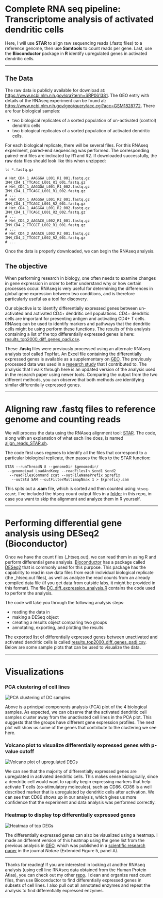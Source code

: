 # Complete RNA seq pipeline: Transcriptome analysis of activated dendritic cells
Here, I will use **STAR** to align raw sequencing reads (.fastq files) to a reference genome, then use **Samtools** to count reads per gene. Last, use the **Bioconductor** package in **R** identify upregulated genes in activated dendritic cells.

---
## The Data

The raw data is publicly available for download at: https://www.ncbi.nlm.nih.gov/sra?term=SRP061381.
The GEO entry with details of the RNAseq experiment can be found at: https://www.ncbi.nlm.nih.gov/geo/query/acc.cgi?acc=GSM1828772. There are four biological samples:
* two biological replicates of a sorted population of un-activated (control) dendritic cells
* two biological replicates of a sorted population of activated dendritic cells.

For each biological replicate, there will be several files. For this RNAseq experiment, paired-end sequencing was performed. The corresponding paired-end files are indicated by R1 and R2. If downloaded successfully, the raw data files should look like this when unzipped:

```
ls *.fastq.gz

# Het_CD4_1_AAGGGA_L001_R1_001.fastq.gz  IMM_CD4_1_TTCAGC_L001_R1_001.fastq.gz
# Het_CD4_1_AAGGGA_L001_R1_002.fastq.gz  IMM_CD4_1_TTCAGC_L001_R1_002.fastq.gz
# ...
# Het_CD4_1_AAGGGA_L001_R2_001.fastq.gz  IMM_CD4_1_TTCAGC_L001_R2_001.fastq.gz
# Het_CD4_1_AAGGGA_L001_R2_002.fastq.gz  IMM_CD4_1_TTCAGC_L001_R2_002.fastq.gz
# ...
# Het_CD4_2_AAGACG_L002_R1_001.fastq.gz  IMM_CD4_2_TTCGCT_L002_R1_001.fastq.gz
# ...
# Het_CD4_2_AAGACG_L002_R2_001.fastq.gz  IMM_CD4_2_TTCGCT_L002_R2_001.fastq.gz
# ...
```

Once the data is properly downloaded, we can begin the RNAseq analysis.
## The objective

When performing research in biology, one often needs to examine changes in gene expression in order to better understand why or how certain processes occur. RNAseq is very useful for determining the differences in global gene expression between two conditions, and is therefore particularly useful as a tool for discovery.

Our objective is to identify differentially expressed genes between un-activated and activated CD4+ dendritic cell populations. CD4+ dendritic cells are important for presenting antigen and activating CD4+ T cells. RNAseq can be used to identify markers and pathways that the dendritic cells might be using perform these functions. The results of this analysis containing a list of the top differentially expressed genes is here: [results_top2000_diff_genes_padj.csv]().

These **.fastq** files were previously processed using an alternate RNAseq analysis tool called TopHat. An Excel file containing the differentially expressed genes is available as a supplementary on [GEO](https://www.ncbi.nlm.nih.gov/geo/query/acc.cgi?acc=GSE71165). The previously processed data was used in a [research study](https://www.ncbi.nlm.nih.gov/pmc/articles/PMC4883664/) that I contributed to. The analysis that I walk through here is an updated version of the analysis used in the research paper using newer tools. Comparing the output from the two different methods, you can observe that both methods are identifying similar differentially expressed genes.

---
# Aligning raw .fastq files to reference genome and counting reads

We will process the data using the RNAseq alignment tool: [STAR](https://github.com/alexdobin/STAR). The code, along with an explanation of what each line does, is named [align_reads_STAR.sh](https://github.com/erilu/Complete-RNA-seq-Pipeline-Transcriptome-Analysis/blob/master/align_reads_STAR.sh).

The code first uses regexes to identify all the files that correspond to a particular biological replicate, then passes the files to the STAR function:

```
STAR --runThreadN 8 --genomeDir $genomedir/
 --genomeLoad LoadAndKeep --readFilesIn $end1 $end2
  --readFilesCommand zcat --outFileNamePrefix $prefix
   --outStd SAM --outFilterMultimapNmax 1 > ${prefix}.sam
```

This spits out a **.sam** file, which is sorted and then counted using ```htseq-count```. I've included the htseq-count output files in a [folder](https://github.com/erilu/Complete-RNA-seq-Pipeline-Transcriptome-Analysis/tree/master/htseq_count_files) in this repo, in case you want to skip the alignment and analyze them in R yourself.


---
# Performing differential gene analysis using DESeq2 (Bioconductor)

Once we have the count files (\_htseq.out), we can read them in using R and perform differential gene analysis. [Bioconductor](https://www.bioconductor.org/help/workflows/rnaseqGene/) has a package called [DESeq2](https://bioconductor.org/packages/release/bioc/html/DESeq2.html) that is commonly used for this purpose. This package has the capability to read in raw data files from each individual biological replicate (the \_htseq.out files), as well as analyze the read counts from an already compiled data file (if you get data from outside labs, it might be provided in this format). The file [DC_diff_expression_analysis.R](https://github.com/erilu/Complete-RNA-seq-Pipeline-Transcriptome-Analysis/blob/master/DC_diff_expression_analysis.R) contains the code used to perform the analysis.

The code will take you through the following analysis steps:
* reading the data in
* making a DESeq object
* creating a results object comparing two groups
* annotating, exporting, and plotting the results

The exported list of differentially expressed genes between unactivated and activated dendritic cells is called [results_top2000_diff_genes_padj.csv](). Below are some sample plots that can be used to visualize the data.

---
# Visualizations

### PCA clustering of cell lines
![PCA clustering of DC samples](https://github.com/erilu/Complete-RNA-seq-Pipeline-Transcriptome-Analysis/blob/master/results_PCA_plot.png)

Above is a principal components analysis (PCA) plot of the 4 biological samples. As expected, we can observe that the activated dendritic cell samples cluster away from the unactivated cell lines in the PCA plot. This suggests that the groups have different gene expression profiles. The next plot will show us some of the genes that contribute to the clustering we see here.

### Volcano plot to visualize differentially expressed genes with p-value cutoff

![Volcano plot of upregulated DEGs](https://github.com/erilu/Complete-RNA-seq-Pipeline-Transcriptome-Analysis/blob/master/results_volcano_plot_DEGs.png)

We can see that the majority of differentially expressed genes are upregulated in activated dendritic cells. This makes sense biologically, since a dendritic cell would want to rapidly begin expressing markers that help activate T cells (co-stimulatory molecules), such as CD86. CD86 is a well described marker that is upregulated by dendritic cells after activation. We can see that CD86 shows up in our analysis, which gives us more confidence that the experiment and data analysis was performed correctly.

### Heatmap to display top differentially expressed genes

![Heatmap of top DEGs](https://github.com/erilu/Complete-RNA-seq-Pipeline-Transcriptome-Analysis/blob/master/results_heatmap_DEGs.png)

The differentially expressed genes can also be visualized using a heatmap. I made an different version of this heatmap using the gene list from the previous analysis in [GEO](https://www.ncbi.nlm.nih.gov/geo/query/acc.cgi?acc=GSE71165), which was published in a [scientific research paper](https://www.ncbi.nlm.nih.gov/pmc/articles/PMC4883664/) in the journal _Nature_ (Extended Figure 5, panel A).

---

Thanks for reading! If you are interested in looking at another RNAseq analysis (using cell line RNAseq data obtained from the Human Protein Atlas), you can check out my other  [repo](https://github.com/erilu/R-Cell-Line-Transcriptome-Analysis). I clean and organize read count files, then use Bioconductor to find differentially expressed genes in subsets of cell lines. I also pull out all annotated enzymes and repeat the analysis to find differentially expressed enzymes.
